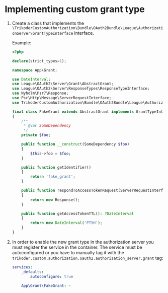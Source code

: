 # Implementing custom grant type

1. Create a class that implements the `\TrikoderCustomAuthorization\Bundle\OAuth2Bundle\League\AuthorizationServer\GrantTypeInterface` interface.

    Example:

    ```php
    <?php

    declare(strict_types=1);

    namespace App\Grant;

    use DateInterval;
    use League\OAuth2\Server\Grant\AbstractGrant;
    use League\OAuth2\Server\ResponseTypes\ResponseTypeInterface;
    use Nyholm\Psr7\Response;
    use Psr\Http\Message\ServerRequestInterface;
    use TrikoderCustomAuthorization\Bundle\OAuth2Bundle\League\AuthorizationServer\GrantTypeInterface;

    final class FakeGrant extends AbstractGrant implements GrantTypeInterface
    {
        /**
         * @var SomeDependency
         */
        private $foo;

        public function __construct(SomeDependency $foo)
        {
            $this->foo = $foo;
        }

        public function getIdentifier()
        {
            return 'fake_grant';
        }

        public function respondToAccessTokenRequest(ServerRequestInterface $request, ResponseTypeInterface $responseType, DateInterval $accessTokenTTL)
        {
            return new Response();
        }

        public function getAccessTokenTTL(): ?DateInterval
        {
            return new DateInterval('PT5H');
        }
    }
    ```

1. In order to enable the new grant type in the authorization server you must register the service in the container.
The service must be autoconfigured or you have to manually tag it with the `trikoder.custom.authorization.oauth2.authorization_server.grant` tag:

    ```yaml
    services:
        _defaults:
            autoconfigure: true

        App\Grant\FakeGrant: ~
    ```
